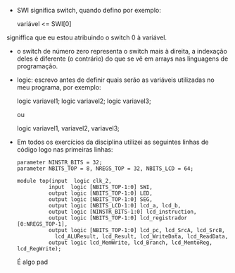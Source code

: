 - SWI significa switch, quando defino por exemplo:
  
  variável <= SWI[0]

signiffica que eu estou atribuindo o switch 0 à variável.

- o switch de número zero representa o switch mais à direita, a indexação deles é diferente (o contrário) do que se vê em arrays nas linguagens de programação.

- logic: escrevo antes de definir quais serão as variáveis utilizadas
no meu programa, por exemplo:
  
  logic variavel1;
  logic variavel2;
  logic variavel3;

  ou

  logic variavel1, variavel2, variavel3;

- Em todos os exercícios da disciplina utilizei as seguintes linhas de código logo nas primeiras linhas:

      parameter NINSTR_BITS = 32;
      parameter NBITS_TOP = 8, NREGS_TOP = 32, NBITS_LCD = 64;

      module top(input  logic clk_2,
                input  logic [NBITS_TOP-1:0] SWI,
                output logic [NBITS_TOP-1:0] LED,
                output logic [NBITS_TOP-1:0] SEG,
                output logic [NBITS_LCD-1:0] lcd_a, lcd_b,
                output logic [NINSTR_BITS-1:0] lcd_instruction,
                output logic [NBITS_TOP-1:0] lcd_registrador [0:NREGS_TOP-1],
                output logic [NBITS_TOP-1:0] lcd_pc, lcd_SrcA, lcd_SrcB,
                  lcd_ALUResult, lcd_Result, lcd_WriteData, lcd_ReadData, 
                output logic lcd_MemWrite, lcd_Branch, lcd_MemtoReg, lcd_RegWrite);

    É algo pad